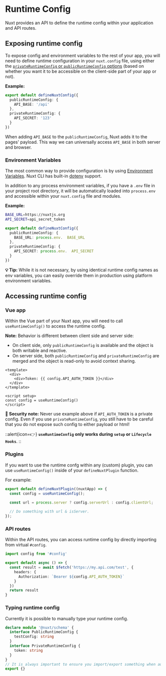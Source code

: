 # Runtime Config

Nuxt provides an API to define the runtime config within your application and API routes.

## Exposing runtime config

To expose config and environment variables to the rest of your app, you will need to define runtime configuration in your `nuxt.config` file, using either the [`privateRuntimeConfig` or `publicRuntimeConfig` options](/guide/directory-structure/nuxt.config#privateruntimeconfig) (based on whether you want it to be accessible on the client-side part of your app or not).

**Example:**

```ts [nuxt.config.ts]
export default defineNuxtConfig({
  publicRuntimeConfig: {
    API_BASE: '/api'
  },
  privateRuntimeConfig: {
    API_SECRET: '123'
  }
})
```

When adding `API_BASE` to the `publicRuntimeConfig`, Nuxt adds it to the pages' payload. This way we can universally access `API_BASE` in both server and browser.

### Environment Variables

The most common way to provide configuration is by using [Environment Variables](https://medium.com/chingu/an-introduction-to-environment-variables-and-how-to-use-them-f602f66d15fa).
Nuxt CLI has built-in [dotenv](https://github.com/motdotla/dotenv) support.

In addition to any process environment variables, if you have a `.env` file in your project root directory, it will be automatically loaded into `process.env` and accessible within your `nuxt.config` file and modules.

**Example:**

```sh [.env]
BASE_URL=https://nuxtjs.org
API_SECRET=api_secret_token
```

```ts [nuxt.config.ts]
export default defineNuxtConfig({
  publicRuntimeConfig: {
    BASE_URL: process.env.  BASE_URL
  },
  privateRuntimeConfig: {
    API_SECRET: process.env.  API_SECRET
  }
})
```

**💡 Tip:** While it is not necessary, by using identical runtime config names as env variables, you can easily override them in production using platform environment variables.

## Accessing runtime config

### Vue app

Within the Vue part of your Nuxt app, you will need to call `useRuntimeConfig()` to access the runtime config.

**Note:** Behavior is different between client side and server side:

- On client side, only `publicRuntimeConfig` is available and the object is both writable and reactive.
- On server side, both `publicRuntimeConfig` and `privateRuntimeConfig` are merged and the object is read-only to avoid context sharing.

```vue
<template>
  <div>
    <div>Token: {{ config.API_AUTH_TOKEN }}</div>
  </div>
</template>

<script setup>
const config = useRuntimeConfig()
</script>
```

**🛑 Security note:** Never use example above if `API_AUTH_TOKEN` is a private config. Even if you use `privateRuntimeConfig`, you still have to be careful that you do not expose such config to either payload or html!

::alert{icon=👉}
**`useRuntimeConfig` only works during `setup` or `Lifecycle Hooks`**.
::

### Plugins

If you want to use the runtime confg within any (custom) plugin, you can use `useRuntimeConfig()` inside of your `defineNuxtPlugin` function.

For example:

```ts
export default defineNuxtPlugin((nuxtApp) => {
  const config = useRuntimeConfig();

  const url = process.server ? config.serverUrl : config.clientUrl;
  
  // Do something with url & isServer.
});
```

### API routes

Within the API routes, you can access runtime config by directly importing from virtual `#config`.

```ts
import config from '#config'

export default async () => {
  const result = await $fetch('https://my.api.com/test', {
    headers: {
      Authorization: `Bearer ${config.API_AUTH_TOKEN}`
    }
  })
  return result
}
```

### Typing runtime config

Currently it is possible to manually type your runtime config.

```ts [index.d.ts]
declare module '@nuxt/schema' {
  interface PublicRuntimeConfig {
    testConfig: string
  }
  interface PrivateRuntimeConfig {
    token: string
  }
}
// It is always important to ensure you import/export something when augmenting a type
export {}
```
